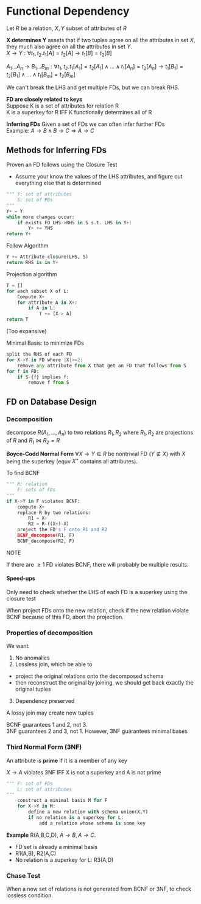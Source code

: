# Functional Dependency
Let $R$ be a relation, $X,Y$ subset of attributes of $R$

**X determines Y** assets that if two tuples agree on all the attributes in set $X$, they much also agree on all the attributes in set $Y$.  
$X\rightarrow Y: \forall t_1,t_2. t_1[A]=t_2[A]\rightarrow t_1[B]=t_2[B]$

$A_1...A_n \rightarrow B_1...B_m: \forall t_1,t_2.t_1[A_1]=t_2[A_1]\land ...\land t_1[A_n]=t_2[A_n]\rightarrow t_1[B_1]=t_2[B_1]\land ...\land t_1[B_m]=t_2[B_m]$ 

We can't break the LHS and get multiple FDs, but we can break RHS.

**FD are closely related to keys**  
Suppose K is a set of attributes for relation R  
K is a superkey for R IFF K functionally determines all of R

**Inferring FDs**  Given a set of FDs we can often infer further FDs  
Example: $A\rightarrow B \land B\rightarrow C \Rightarrow A\rightarrow C$


## Methods for Inferring FDs
Proven an FD follows using the Closure Test  
- Assume your know the values of the LHS attributes, and figure out everything else that is determined
```py title="Attribute-closure(Y, S)"
""" Y: set of attributes
    S: set of FDs
"""
Y+ = Y
while more changes occur:
    if exists FD LHS->RHS in S s.t. LHS in Y+:
        Y+ += YHS
return Y+
```


Follow Algorithm
```py title="FD_follows(S, LHS->RHS)"
Y += Attribute-closure(LHS, S)
return RHS is in Y+
```

Projection algorithm
```py title="project(S, L)"
T = []
for each subset X of L:
    Compute X+
    for attribute A in X+:
        if A in L: 
            T += [X-> A]
return T
```
(Too expansive)

Minimal Basis: to minimize FDs
```py title="minimal_basis(S)"
split the RHS of each FD
for X->Y in FD where |X|>=2:
    remove any attribute from X that get an FD that follows from S
for f in FD:
    if S-{f} implies f:
        remove f from S
```

## FD on Database Design

### Decomposition
decompose $R(A_1,...,A_n)$ to two relations $R_1, R_2$ where
$R_1, R_2$ are projections of $R$ and $R_1\bowtie R_2=R$

**Boyce-Codd Normal Form** $\forall X\rightarrow Y\in R$ be nontrivial FD ($Y\not\subseteq X$) with $X$ being the superkey (equv $X^+$ contains all attributes). 

To find BCNF

```py title="BCNF_decompose(R, F)"
""" R: relation
    F: sets of FDs
"""
if X->Y in F violates BCNF:
    compute X+
    replace R by two relations:
        R1 = X+ 
        R2 = R-((X+)-X)
    project the FD's F onto R1 and R2
    BCNF_decompose(R1, F)
    BCNF_decompose(R2, F)
```
NOTE

If there are $\geq 1$ FD violates BCNF, there will probably be multiple results.

#### Speed-ups
Only need to check whether the LHS of each FD is a superkey using the closure test

When project FDs onto the new relation, check if the new relation violate BCNF because of this FD, abort the projection. 


### Properties of decomposition
We want:
1. No anomalies
2. Lossless join, which be able to
 - project the original relations onto the decomposed schema
 - then reconstruct the original by joining, we should get back exactly the original tuples
3. Dependency preserved

A lossy join may create new tuples 

BCNF guarantees 1 and 2, not 3.  
3NF guarantees 2 and 3, not 1. However, 3NF guarantees minimal bases

### Third Normal Form (3NF)
An attribute is **prime** if it is a member of any key

$X\rightarrow A$ violates 3NF IFF X is not a superkey and A is not prime

```py title="3NF_synthesis(F, L)"
""" F: set of FDs
    L: set of attributes
"""
    construct a minimal basis M for F
    for X->Y in M:
        define a new relation with schema union(X,Y)
        if no relation is a superkey for L:
            add a relation whose schema is some key
```    

**Example** R(A,B,C,D), $A\rightarrow B, A\rightarrow C$. 
- FD set is already a minimal basis
- R1(A,B), R2(A,C)
- No relation is a superkey for L: R3(A,D)


### Chase Test
When a new set of relations is not generated from BCNF or 3NF, to check lossless condition.
